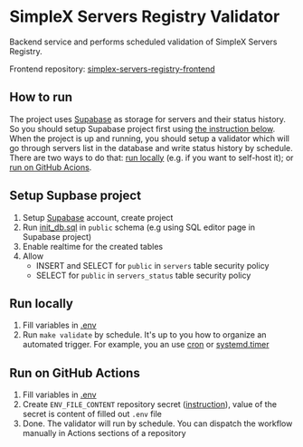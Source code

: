 # SimpleX Servers Registry Validator
Backend service and performs scheduled validation of SimpleX Servers Registry.

Frontend repository: [simplex-servers-registry-frontend](https://github.com/ed-asriyan/simplex-servers-registry-frontend)

## How to run
The project uses [Supabase](https://supabase.com) as storage for servers and their status history. So you should setup
Supabase project first using [the instruction below](#setup-supbase-project). When the project is up and running, you
should setup a validator which will go through servers list in the database and write status history by schedule. There
are two ways to do that: [run locally](#run-locally) (e.g. if you want to self-host it); or
[run on GitHub Acions](#run-on-github-actions).

## Setup Supbase project
1. Setup [Supabase](https://supabase.com) account, create project
2. Run [init_db.sql](./init_db.sql) in `public` schema (e.g using SQL editor page in Supabase project)
3. Enable realtime for the created tables
4. Allow
   * INSERT and SELECT for `public` in `servers` table security policy
   * SELECT for `public` in `servers_status` table security policy

## Run locally
1. Fill variables in [.env](./.env)
2. Run `make validate` by schedule. It's up to you how to organize an automated trigger. For example, you an use
[cron](https://en.wikipedia.org/wiki/cron) or
[systemd.timer](https://documentation.suse.com/smart/systems-management/html/systemd-working-with-timers/index.html)

## Run on GitHub Actions
1. Fill variables in [.env](./.env)
2. Create `ENV_FILE_CONTENT` repository secret
([instruction](https://docs.github.com/en/actions/security-for-github-actions/security-guides/using-secrets-in-github-actions#creating-secrets-for-a-repository)),
value of the secret is content of filled out `.env` file
3. Done. The validator will run by schedule. You can dispatch the workflow manually in Actions sections of a repository 